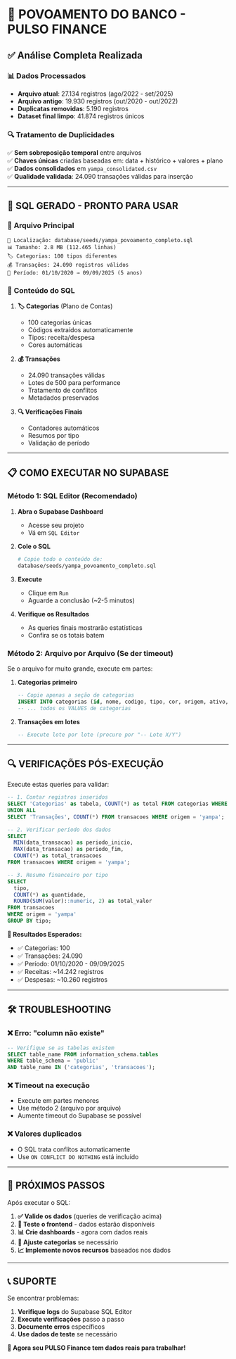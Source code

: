 # 🎯 POVOAMENTO DO BANCO - PULSO FINANCE

## ✅ **Análise Completa Realizada**

### 📊 **Dados Processados**
- **Arquivo atual**: 27.134 registros (ago/2022 - set/2025)  
- **Arquivo antigo**: 19.930 registros (out/2020 - out/2022)
- **Duplicatas removidas**: 5.190 registros
- **Dataset final limpo**: 41.874 registros únicos

### 🔍 **Tratamento de Duplicidades**
✅ **Sem sobreposição temporal** entre arquivos  
✅ **Chaves únicas** criadas baseadas em: data + histórico + valores + plano  
✅ **Dados consolidados** em `yampa_consolidated.csv`  
✅ **Qualidade validada**: 24.090 transações válidas para inserção

---

## 🚀 **SQL GERADO - PRONTO PARA USAR**

### 📁 **Arquivo Principal**
```
📍 Localização: database/seeds/yampa_povoamento_completo.sql
📊 Tamanho: 2.8 MB (112.465 linhas)
🏷️ Categorias: 100 tipos diferentes
💰 Transações: 24.090 registros válidos
📅 Período: 01/10/2020 → 09/09/2025 (5 anos)
```

### 🎯 **Conteúdo do SQL**
1. **🏷️ Categorias** (Plano de Contas)
   - 100 categorias únicas
   - Códigos extraídos automaticamente
   - Tipos: receita/despesa
   - Cores automáticas

2. **💰 Transações**  
   - 24.090 transações válidas
   - Lotes de 500 para performance
   - Tratamento de conflitos
   - Metadados preservados

3. **🔍 Verificações Finais**
   - Contadores automáticos
   - Resumos por tipo
   - Validação de período

---

## 📋 **COMO EXECUTAR NO SUPABASE**

### **Método 1: SQL Editor (Recomendado)**

1. **Abra o Supabase Dashboard**
   - Acesse seu projeto
   - Vá em `SQL Editor`

2. **Cole o SQL**
   ```bash
   # Copie todo o conteúdo de:
   database/seeds/yampa_povoamento_completo.sql
   ```

3. **Execute**
   - Clique em `Run`
   - Aguarde a conclusão (~2-5 minutos)

4. **Verifique os Resultados**
   - As queries finais mostrarão estatísticas
   - Confira se os totais batem

### **Método 2: Arquivo por Arquivo (Se der timeout)**

Se o arquivo for muito grande, execute em partes:

1. **Categorias primeiro**
   ```sql
   -- Copie apenas a seção de categorias
   INSERT INTO categorias (id, nome, codigo, tipo, cor, origem, ativo, created_at) VALUES
   -- ... todos os VALUES de categorias
   ```

2. **Transações em lotes**
   ```sql
   -- Execute lote por lote (procure por "-- Lote X/Y")
   ```

---

## 🔍 **VERIFICAÇÕES PÓS-EXECUÇÃO**

Execute estas queries para validar:

```sql
-- 1. Contar registros inseridos
SELECT 'Categorias' as tabela, COUNT(*) as total FROM categorias WHERE origem = 'yampa'
UNION ALL
SELECT 'Transações', COUNT(*) FROM transacoes WHERE origem = 'yampa';

-- 2. Verificar período dos dados
SELECT 
  MIN(data_transacao) as periodo_inicio,
  MAX(data_transacao) as periodo_fim,
  COUNT(*) as total_transacoes
FROM transacoes WHERE origem = 'yampa';

-- 3. Resumo financeiro por tipo
SELECT 
  tipo,
  COUNT(*) as quantidade,
  ROUND(SUM(valor)::numeric, 2) as total_valor
FROM transacoes 
WHERE origem = 'yampa'
GROUP BY tipo;
```

**🎯 Resultados Esperados:**
- ✅ Categorias: 100
- ✅ Transações: 24.090  
- ✅ Período: 01/10/2020 - 09/09/2025
- ✅ Receitas: ~14.242 registros
- ✅ Despesas: ~10.260 registros

---

## 🛠️ **TROUBLESHOOTING**

### **❌ Erro: "column não existe"**
```sql
-- Verifique se as tabelas existem
SELECT table_name FROM information_schema.tables 
WHERE table_schema = 'public' 
AND table_name IN ('categorias', 'transacoes');
```

### **❌ Timeout na execução**
- Execute em partes menores
- Use método 2 (arquivo por arquivo)
- Aumente timeout do Supabase se possível

### **❌ Valores duplicados**
- O SQL trata conflitos automaticamente
- Use `ON CONFLICT DO NOTHING` está incluído

---

## 🎉 **PRÓXIMOS PASSOS**

Após executar o SQL:

1. **✅ Valide os dados** (queries de verificação acima)
2. **🎨 Teste o frontend** - dados estarão disponíveis
3. **📊 Crie dashboards** - agora com dados reais
4. **🔧 Ajuste categorias** se necessário
5. **📈 Implemente novos recursos** baseados nos dados

---

## 📞 **SUPORTE**

Se encontrar problemas:
1. **Verifique logs** do Supabase SQL Editor
2. **Execute verificações** passo a passo  
3. **Documente erros** específicos
4. **Use dados de teste** se necessário

**🚀 Agora seu PULSO Finance tem dados reais para trabalhar!**